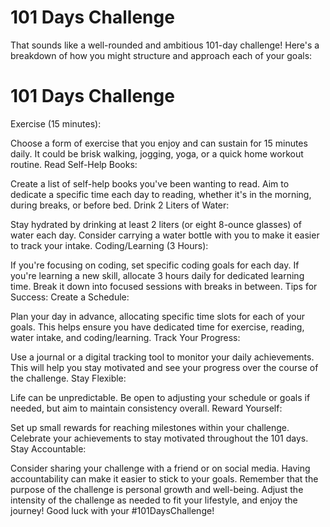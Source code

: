 # 101 Days Challenge


That sounds like a well-rounded and ambitious 101-day challenge! Here's a breakdown of how you might structure and approach each of your goals:

# 101 Days Challenge
Exercise (15 minutes):

Choose a form of exercise that you enjoy and can sustain for 15 minutes daily. It could be brisk walking, jogging, yoga, or a quick home workout routine.
Read Self-Help Books:

Create a list of self-help books you've been wanting to read. Aim to dedicate a specific time each day to reading, whether it's in the morning, during breaks, or before bed.
Drink 2 Liters of Water:

Stay hydrated by drinking at least 2 liters (or eight 8-ounce glasses) of water each day. Consider carrying a water bottle with you to make it easier to track your intake.
Coding/Learning (3 Hours):

If you're focusing on coding, set specific coding goals for each day. If you're learning a new skill, allocate 3 hours daily for dedicated learning time. Break it down into focused sessions with breaks in between.
Tips for Success:
Create a Schedule:

Plan your day in advance, allocating specific time slots for each of your goals. This helps ensure you have dedicated time for exercise, reading, water intake, and coding/learning.
Track Your Progress:

Use a journal or a digital tracking tool to monitor your daily achievements. This will help you stay motivated and see your progress over the course of the challenge.
Stay Flexible:

Life can be unpredictable. Be open to adjusting your schedule or goals if needed, but aim to maintain consistency overall.
Reward Yourself:

Set up small rewards for reaching milestones within your challenge. Celebrate your achievements to stay motivated throughout the 101 days.
Stay Accountable:

Consider sharing your challenge with a friend or on social media. Having accountability can make it easier to stick to your goals.
Remember that the purpose of the challenge is personal growth and well-being. Adjust the intensity of the challenge as needed to fit your lifestyle, and enjoy the journey! Good luck with your #101DaysChallenge!





